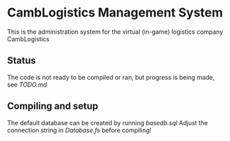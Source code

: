 # CambLogistics Management System
This is the administration system for the virtual (in-game) logistics company CambLogistics
## Status
The code is not ready to be compiled or ran, but progress is being made, see *TODO.md*
## Compiling and setup
The default database can be created by running *basedb.sql*
Adjust the connection string in *Database.fs* before compiling!
